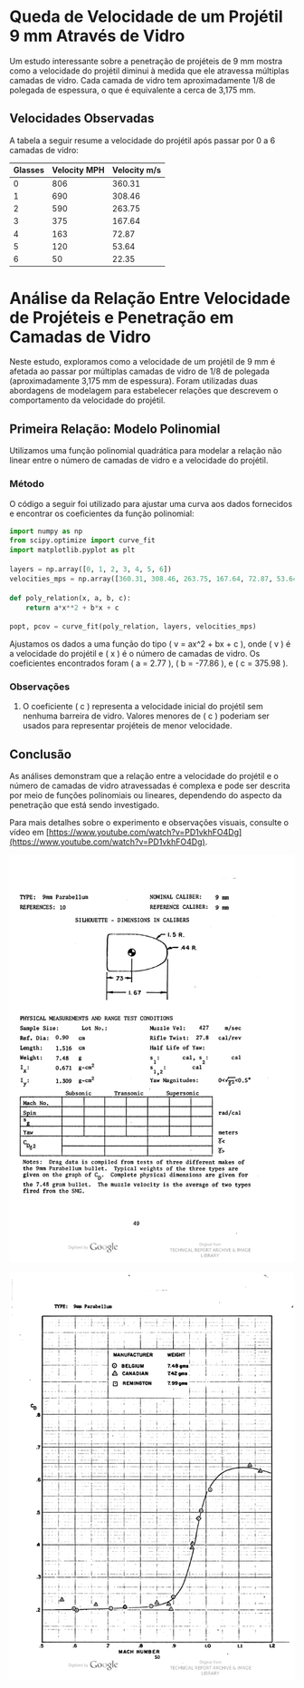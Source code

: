 # Queda de Velocidade de um Projétil 9 mm Através de Vidro

Um estudo interessante sobre a penetração de projéteis de 9 mm mostra como a velocidade do projétil diminui à medida que ele atravessa múltiplas camadas de vidro. Cada camada de vidro tem aproximadamente 1/8 de polegada de espessura, o que é equivalente a cerca de 3,175 mm.

## Velocidades Observadas

A tabela a seguir resume a velocidade do projétil após passar por 0 a 6 camadas de vidro:

| Glasses | Velocity MPH | Velocity m/s |
|---------|--------------|--------------|
| 0       | 806          | 360.31       |
| 1       | 690          | 308.46       |
| 2       | 590          | 263.75       |
| 3       | 375          | 167.64       |
| 4       | 163          | 72.87        |
| 5       | 120          | 53.64        |
| 6       | 50           | 22.35        |

# Análise da Relação Entre Velocidade de Projéteis e Penetração em Camadas de Vidro

Neste estudo, exploramos como a velocidade de um projétil de 9 mm é afetada ao passar por múltiplas camadas de vidro de 1/8 de polegada (aproximadamente 3,175 mm de espessura). Foram utilizadas duas abordagens de modelagem para estabelecer relações que descrevem o comportamento da velocidade do projétil.

## Primeira Relação: Modelo Polinomial

Utilizamos uma função polinomial quadrática para modelar a relação não linear entre o número de camadas de vidro e a velocidade do projétil.

### Método
O código a seguir foi utilizado para ajustar uma curva aos dados fornecidos e encontrar os coeficientes da função polinomial:

```python
import numpy as np
from scipy.optimize import curve_fit
import matplotlib.pyplot as plt

layers = np.array([0, 1, 2, 3, 4, 5, 6])
velocities_mps = np.array([360.31, 308.46, 263.75, 167.64, 72.87, 53.64, 22.35])

def poly_relation(x, a, b, c):
    return a*x**2 + b*x + c

popt, pcov = curve_fit(poly_relation, layers, velocities_mps)
```

Ajustamos os dados a uma função do tipo \( v = ax^2 + bx + c \), onde \( v \) é a velocidade do projétil e \( x \) é o número de camadas de vidro. Os coeficientes encontrados foram \( a = 2.77 \), \( b = -77.86 \), e \( c = 375.98 \).

### Observações

1. O coeficiente \( c \) representa a velocidade inicial do projétil sem nenhuma barreira de vidro. Valores menores de \( c \) poderiam ser usados para representar projéteis de menor velocidade.

## Conclusão

As análises demonstram que a relação entre a velocidade do projétil e o número de camadas de vidro atravessadas é complexa e pode ser descrita por meio de funções polinomiais ou lineares, dependendo do aspecto da penetração que está sendo investigado.


Para mais detalhes sobre o experimento e observações visuais, consulte o vídeo em [https://www.youtube.com/watch?v=PD1vkhFO4Dg](https://www.youtube.com/watch?v=PD1vkhFO4Dg).

![Aerodynamic data for small arms projectiles Pg 49 by Walter F. Braun](01.png)

![Aerodynamic data for small arms projectiles Pg 50 by Walter F. Braun](02.png)

